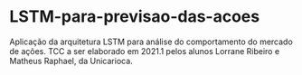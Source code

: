 # LSTM-para-previsao-das-acoes
Aplicação da arquitetura LSTM para análise do comportamento do mercado de ações. TCC a ser elaborado em 2021.1 pelos alunos Lorrane Ribeiro e Matheus Raphael, da Unicarioca.
